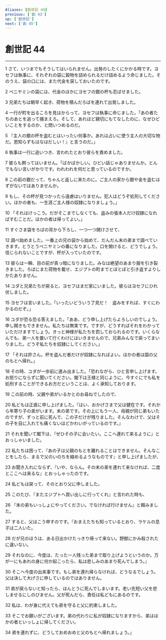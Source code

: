 ```yaml
---
Aliases: [創世記 44]
previous: ['創 43']
up: ['創世記']
next: ['創 45']
---
```

# 創世記 44

***




1 
さて、いつまでもそうしてはいられません。出発のしたくにかかる時です。ヨセフは執事に、それぞれの袋に穀物を詰められるだけ詰めるよう命じました。そのうえ、袋の口には、また代金を戻しておいたのです。 



2 
ベニヤミンの袋には、代金のほかにヨセフの銀の杯も忍ばせました。 



3 
兄弟たちは朝早く起き、荷物を積んだろばを連れて出発しました。 



4 
一行が町を出るころを見はからって、ヨセフは執事に命じました。「あの者たちのあとを追って捕まえろ。そして、あれほど親切にもてなしたのに、なぜひどいことをするのか、と問いつめるのだ。 



5 
『主人の銀の杯を盗むとはいったい何事か。あれは占いに使う主人の大切な物だ。恩知らずもはなはだしい！』と言うのだ。」 



6 
執事は一行に追いつき、言われたとおり彼らを責めました。 



7 
彼らも黙ってはいません。「ばかばかしい。ひどい話じゃありませんか。とんでもない言いがかりです。われわれを何だと思っているのですか。 



8 
この前の銀だって、ちゃんと返しに来たのに。ご主人の家から銀や金を盗むはずがないではありませんか。 



9 
もし、その杯が見つかったら遠慮はいりません。犯人はどうぞ処刑してください。ほかの者も、一生涯ご主人様の奴隷になりましょう。」 



10 
「それはけっこう。だがそこまでしなくても、盗みの張本人だけ奴隷になればすむことだ。ほかの者は帰ってよい。」 



11 
すぐさま袋をろばの背から下ろし、一つ一つ開けさせて、 



12 
調べ始めました。一番上の兄の袋から始めて、だんだん末の弟まで調べていきます。とうとうベニヤミンの番になりました。口を開けると、どうでしょう。信じられないことですが、杯が入っていたのです。 



13 
彼らは一瞬、目の前が真っ暗になりました。みなは絶望のあまり服を引き裂きました。ろばにまた荷物を載せ、エジプトの町までとぼとぼと引き返すよりしかたありません。 



14 
ユダと兄弟たちが戻ると、ヨセフはまだ家にいました。彼らはヨセフにひれ伏しました。 



15 
ヨセフは言いました。「いったいどういう了見だ！　盗みをすれば、すぐにわかるのだぞ。」 



16 
ユダが恐る恐る答えました。「ああ、どう申し上げたらよろしいのでしょう。申し開きもできません。私たちは無実です。ですが、どうすればそれをわかっていただけますでしょう。きっと神様が私たちを罰しておられるのです。いくらなんでも、弟一人を置いて行くわけにはいきませんので、兄弟みんなで戻ってまいりました。どうぞ私たちを奴隷にしてください。」 



17 
「それは許さん。杯を盗んだ者だけが奴隷になればよい。ほかの者は国の父のもとへ帰れ。」 



18 
その時、ユダが一歩前に進み出ました。「恐れながら、ひと言申し上げます。お怒りにならずに聞いてください。閣下は王様と同じように、今すぐにでも私を処刑することができるお方だということは、よく承知しております。 



19 
この前の時、父親や弟がいるかとのお尋ねでしたので、 



20 
私どもは正直に申し上げました。『はい、おかげさまで父は健在です。それから年寄り子の弟がいます。末の弟です。その上にもう一人、母親が同じ弟もいたのですが、ずっと前に死んで、この子だけが残りました。そんなわけで、父はその子を目に入れても痛くないほどかわいがっているのです。』 



21 
それを聞いて閣下は、『ぜひその子に会いたい。ここへ連れて来るように』とおっしゃいました。 



22 
私たちは困って、『あの子は父親のもとを離れることはできません。そんなことをしたら、まるで父のいのちを縮めるようなものです』と申し上げましたが、 



23 
お聞き入れにならず、『いや、ならん。その末の弟を連れて来なければ、二度とここへは来るな』とおっしゃったのです。 



24 
私どもは戻って、そのとおり父に申しました。 



25 
このたび、『またエジプトへ買い出しに行ってくれ』と言われた時も、 



26 
『末の弟もいっしょにやってください。でなければ行けません』と頼みました。 



27 
すると、父はこう申すのです。『おまえたちも知っているとおり、ラケルの息子は二人いた。 



28 
だが兄のほうは、ある日出かけたっきり帰って来ない。野獣にかみ殺されたに違いない。 



29 
それなのに、今度は、たった一人残った弟まで取り上げようというのか。万が一にもあれの身に何か起こったら、私は悲しみのあまり死んでしまう。』 



30 
そこへ今度の出来事です。もし弟を連れ帰らなければ、どうなるでしょう。父は決して大げさに申しているのではありません。 



31 
弟が戻らないと知ったら、ほんとうに死んでしまいます。老い先短い父を悲しませるにしのびません。父が死んだら、責任は私どもにあるのです。 



32 
私は、わが身に代えても弟を守ると父に約束しました。 



33 
そこでお願いがございます。弟の代わりに私が奴隷になりますから、弟はほかの者といっしょに帰してください。 



34 
弟を連れずに、どうしておめおめと父のもとへ帰れましょう。」
